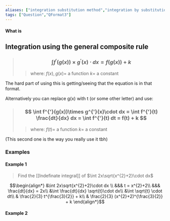 ```yaml
---
aliases: ["integration substitution method","integration by substitution"]
tags: ["Question","QFormat3"]
---
```


#### What is
## Integration using the general composite rule

> ### $$ \int f^{'}(g(x))\times g^{'}(x)\cdot dx = f(g(x))+k $$ 
>> where:
>> $f(x),g(x)=$ a function 
>> $k=$ a constant

The hard part of using this is getting/seeing that the equation is in that format.

Alternatively you can replace g(x) with t (or some other letter) and use:

> ### $$ \int f^{'}(g(x))\times g^{'}(x)\cdot dx = \int f^{'}(t) \frac{dt}{dx} dx = \int f^{'}(t) dt = f(t) + k $$ 
>> where:
>> $f(t)=$ a function 
>> $k=$ a constant

(This second one is the way you really use it tbh)

### Examples
#### Example 1
> Find the [[Indefinate integral]] of $\int 2x\sqrt{x^{2}+2}\cdot dx$

$$\begin{align*}
&\int 2x\sqrt{x^{2}+2}\cdot dx \\
&&& t = x^{2}+2\\
&&& \frac{dt}{dx} = 2x\\
&\int \frac{dt}{dx} \sqrt{t}\cdot dx\\
&\int \sqrt{t} \cdot dt\\
& \frac{2}{3} t^{\frac{3}{2}} + k\\
& \frac{2}{3} (x^{2}+2)^{\frac{3}{2}} + k
\end{align*}$$

#### Example 2

>

